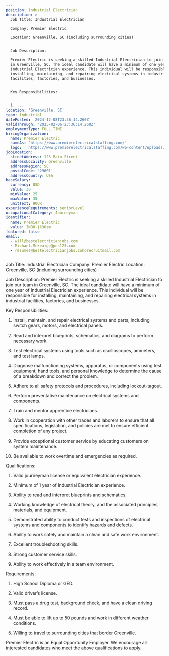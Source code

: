 ```yaml
---
position: Industrial Electrician
description: >-
  Job Title: Industrial Electrician

  Company: Premier Electric

  Location: Greenville, SC (including surrounding cities)


  Job Description:

  Premier Electric is seeking a skilled Industrial Electrician to join our team
  in Greenville, SC. The ideal candidate will have a minimum of one year of
  Industrial Electrician experience. This individual will be responsible for
  installing, maintaining, and repairing electrical systems in industrial
  facilities, factories, and businesses. 


  Key Responsibilities:


  1. ...
location: 'Greenville, SC'
team: Industrial
datePosted: '2024-12-08T23:36:14.260Z'
validThrough: '2025-02-06T23:36:14.260Z'
employmentType: FULL_TIME
hiringOrganization:
  name: Premier Electric
  sameAs: 'https://www.premierelectricalstaffing.com/'
  logo: ' https://www.premierelectricalstaffing.com/wp-content/uploads/2020/05/Premier-Electrical-Staffing-logo.png'
jobLocation:
  streetAddress: 123 Main Street
  addressLocality: Greenville
  addressRegion: SC
  postalCode: '29601'
  addressCountry: USA
baseSalary:
  currency: USD
  value: 30
  minValue: 25
  maxValue: 35
  unitText: HOUR
experienceRequirements: seniorLevel
occupationalCategory: Journeyman
identifier:
  name: Premier Electric
  value: INDU-jk30zm
featured: false
email:
  - will@bestelectricianjobs.com
  - Michael.Mckeaige@pes123.com
  - resumes@bestelectricianjobs.zohorecruitmail.com
---
```




Job Title: Industrial Electrician
Company: Premier Electric
Location: Greenville, SC (including surrounding cities)

Job Description:
Premier Electric is seeking a skilled Industrial Electrician to join our team in Greenville, SC. The ideal candidate will have a minimum of one year of Industrial Electrician experience. This individual will be responsible for installing, maintaining, and repairing electrical systems in industrial facilities, factories, and businesses. 

Key Responsibilities:

1. Install, maintain, and repair electrical systems and parts, including switch gears, motors, and electrical panels.

2. Read and interpret blueprints, schematics, and diagrams to perform necessary work.

3. Test electrical systems using tools such as oscilloscopes, ammeters, and test lamps.

4. Diagnose malfunctioning systems, apparatus, or components using test equipment, hand tools, and personal knowledge to determine the cause of a breakdown and correct the problem.

5. Adhere to all safety protocols and procedures, including lockout-tagout.

6. Perform preventative maintenance on electrical systems and components.

7. Train and mentor apprentice electricians.

8. Work in cooperation with other trades and laborers to ensure that all specifications, legislation, and policies are met to ensure efficient completion of any project.

9. Provide exceptional customer service by educating customers on system maintenance.

10. Be available to work overtime and emergencies as required.

Qualifications:

1. Valid journeyman license or equivalent electrician experience.

2. Minimum of 1 year of Industrial Electrician experience.

3. Ability to read and interpret blueprints and schematics.

4. Working knowledge of electrical theory, and the associated principles, materials, and equipment.

5. Demonstrated ability to conduct tests and inspections of electrical systems and components to identify hazards and defects.

6. Ability to work safely and maintain a clean and safe work environment.

7. Excellent troubleshooting skills.

8. Strong customer service skills.

9. Ability to work effectively in a team environment.

Requirements:

1. High School Diploma or GED.

2. Valid driver’s license.

3. Must pass a drug test, background check, and have a clean driving record.

4. Must be able to lift up to 50 pounds and work in different weather conditions.

5. Willing to travel to surrounding cities that border Greenville.

Premier Electric is an Equal Opportunity Employer. We encourage all interested candidates who meet the above qualifications to apply.